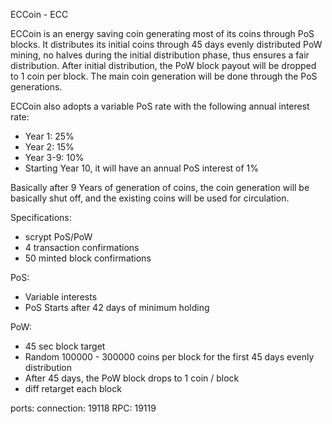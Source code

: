 
ECCoin - ECC

ECCoin is an energy saving coin generating most of its coins through PoS blocks. It distributes its initial coins through 45 days evenly distributed PoW mining, no halves during the initial distribution phase, thus ensures a fair distribution. After initial distribution, the PoW block payout will be dropped to 1 coin per block. The main coin generation will be done through the PoS generations.

ECCoin also adopts a variable PoS rate with the following annual interest rate:
- Year 1: 25% 
- Year 2: 15%
- Year 3-9: 10%
- Starting Year 10, it will have an annual PoS interest of 1%

Basically after 9 Years of generation of coins, the coin generation will be basically shut off, and the existing coins will be used for circulation.

Specifications:

- scrypt PoS/PoW
- 4 transaction confirmations
- 50 minted block confirmations

PoS:
- Variable interests
- PoS Starts after 42 days of minimum holding

PoW: 
- 45 sec block target
- Random 100000 - 300000 coins per block for the first 45 days evenly distribution 
- After 45 days, the PoW block drops to 1 coin / block
- diff retarget each block

ports:
connection:	19118
RPC:			19119

